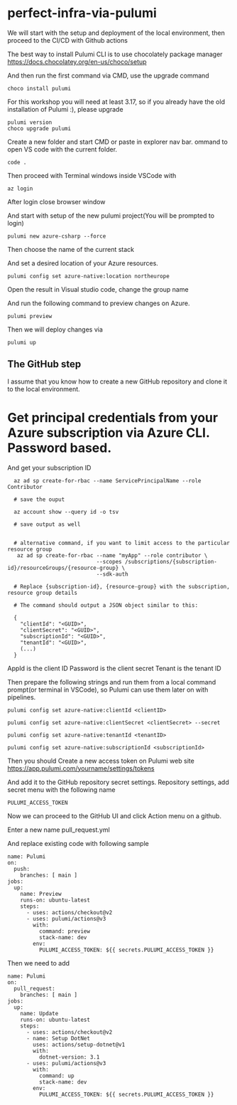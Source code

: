 # perfect-infra-via-pulumi

We will start with the setup and deployment of the local environment, then proceed to the CI/CD with Github actions

The best way to install Pulumi CLI is to use chocolately package manager
https://docs.chocolatey.org/en-us/choco/setup

And then run the first command via CMD, use the upgrade command 

```
choco install pulumi
```

For this workshop you will need at least 3.17, so if you already have the old installation of Pulumi :), please upgrade
```
pulumi version
choco upgrade pulumi
```

Create a new folder and start CMD or paste in explorer nav bar.
ommand to open VS code with the current folder.
```
code .
```

Then proceed with Terminal windows inside VSCode with 

```
az login
```
After login close browser window

And start with setup of the new pulumi project(You will be prompted to login)
```
pulumi new azure-csharp --force
```

Then choose the name of the current stack

And set a desired location of your Azure resources.
```
pulumi config set azure-native:location northeurope
```

Open the result in Visual studio code, change the group name

And run the following command to preview changes on Azure.

```
pulumi preview
```

Then we will deploy changes via
```
pulumi up
```


## The GitHub step

I assume that you know how to create a new GitHub repository and clone it to the local environment.

# Get principal credentials from your Azure subscription via Azure CLI. Password based.
And get your subscription ID

```
  az ad sp create-for-rbac --name ServicePrincipalName --role Contributor
  
  # save the ouput
  
  az account show --query id -o tsv
  
  # save output as well
  

  # alternative command, if you want to limit access to the particular resource group
   az ad sp create-for-rbac --name "myApp" --role contributor \
                            --scopes /subscriptions/{subscription-id}/resourceGroups/{resource-group} \
                            --sdk-auth
                            
  # Replace {subscription-id}, {resource-group} with the subscription, resource group details

  # The command should output a JSON object similar to this:

  {
    "clientId": "<GUID>",
    "clientSecret": "<GUID>",
    "subscriptionId": "<GUID>",
    "tenantId": "<GUID>",
    (...)
  }
```
AppId is the client ID
Password is the client secret
Tenant is the tenant ID

Then prepare the following strings and run them from a local command prompt(or terminal in VSCode), so Pulumi can use them later on with pipelines.

```
pulumi config set azure-native:clientId <clientID>

pulumi config set azure-native:clientSecret <clientSecret> --secret

pulumi config set azure-native:tenantId <tenantID>

pulumi config set azure-native:subscriptionId <subscriptionId>
```



Then you should Create a new access token on Pulumi web site
https://app.pulumi.com/yourname/settings/tokens

And add it to the GitHub repository secret settings.
Repository settings, add secret menu with the following name

```
PULUMI_ACCESS_TOKEN
```

Now we can proceed to the GitHub UI and click Action menu on a github.

Enter a new name pull_request.yml

And replace existing code with following sample

```
name: Pulumi
on:
  push:
    branches: [ main ]
jobs:
  up:
    name: Preview
    runs-on: ubuntu-latest
    steps:
      - uses: actions/checkout@v2
      - uses: pulumi/actions@v3
        with:
          command: preview
          stack-name: dev
        env:
          PULUMI_ACCESS_TOKEN: ${{ secrets.PULUMI_ACCESS_TOKEN }}
```

Then we need to add

```
name: Pulumi
on:
  pull_request:
    branches: [ main ]
jobs:
  up:
    name: Update
    runs-on: ubuntu-latest
    steps:
      - uses: actions/checkout@v2
      - name: Setup DotNet
        uses: actions/setup-dotnet@v1
        with:
          dotnet-version: 3.1
      - uses: pulumi/actions@v3
        with:
          command: up
          stack-name: dev
        env:
          PULUMI_ACCESS_TOKEN: ${{ secrets.PULUMI_ACCESS_TOKEN }}
```

